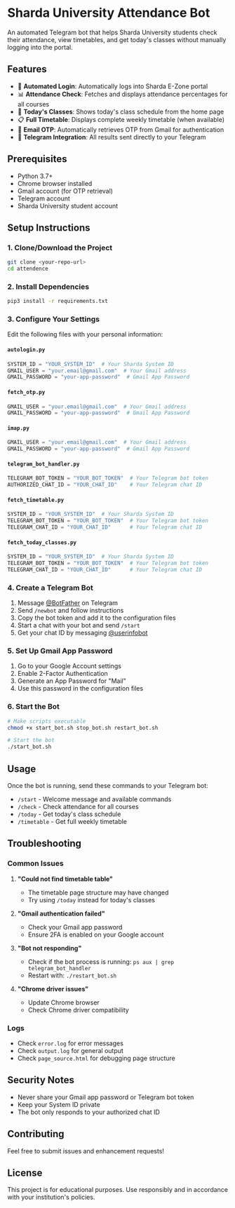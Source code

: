 # Sharda University Attendance Bot

An automated Telegram bot that helps Sharda University students check their attendance, view timetables, and get today's classes without manually logging into the portal.

## Features

- 🤖 **Automated Login**: Automatically logs into Sharda E-Zone portal
- 📊 **Attendance Check**: Fetches and displays attendance percentages for all courses
- 📅 **Today's Classes**: Shows today's class schedule from the home page
- 📋 **Full Timetable**: Displays complete weekly timetable (when available)
- 📧 **Email OTP**: Automatically retrieves OTP from Gmail for authentication
- 📱 **Telegram Integration**: All results sent directly to your Telegram

## Prerequisites

- Python 3.7+
- Chrome browser installed
- Gmail account (for OTP retrieval)
- Telegram account
- Sharda University student account

## Setup Instructions

### 1. Clone/Download the Project
```bash
git clone <your-repo-url>
cd attendence
```

### 2. Install Dependencies
```bash
pip3 install -r requirements.txt
```

### 3. Configure Your Settings

Edit the following files with your personal information:

#### `autologin.py`
```python
SYSTEM_ID = "YOUR_SYSTEM_ID"  # Your Sharda System ID
GMAIL_USER = "your.email@gmail.com"  # Your Gmail address
GMAIL_PASSWORD = "your-app-password"  # Gmail App Password
```

#### `fetch_otp.py`
```python
GMAIL_USER = "your.email@gmail.com"  # Your Gmail address
GMAIL_PASSWORD = "your-app-password"  # Gmail App Password
```

#### `imap.py`
```python
GMAIL_USER = "your.email@gmail.com"  # Your Gmail address
GMAIL_PASSWORD = "your-app-password"  # Gmail App Password
```

#### `telegram_bot_handler.py`
```python
TELEGRAM_BOT_TOKEN = "YOUR_BOT_TOKEN"  # Your Telegram bot token
AUTHORIZED_CHAT_ID = "YOUR_CHAT_ID"    # Your Telegram chat ID
```

#### `fetch_timetable.py`
```python
SYSTEM_ID = "YOUR_SYSTEM_ID"  # Your Sharda System ID
TELEGRAM_BOT_TOKEN = "YOUR_BOT_TOKEN"  # Your Telegram bot token
TELEGRAM_CHAT_ID = "YOUR_CHAT_ID"      # Your Telegram chat ID
```

#### `fetch_today_classes.py`
```python
SYSTEM_ID = "YOUR_SYSTEM_ID"  # Your Sharda System ID
TELEGRAM_BOT_TOKEN = "YOUR_BOT_TOKEN"  # Your Telegram bot token
TELEGRAM_CHAT_ID = "YOUR_CHAT_ID"      # Your Telegram chat ID
```

### 4. Create a Telegram Bot

1. Message [@BotFather](https://t.me/botfather) on Telegram
2. Send `/newbot` and follow instructions
3. Copy the bot token and add it to the configuration files
4. Start a chat with your bot and send `/start`
5. Get your chat ID by messaging [@userinfobot](https://t.me/userinfobot)

### 5. Set Up Gmail App Password

1. Go to your Google Account settings
2. Enable 2-Factor Authentication
3. Generate an App Password for "Mail"
4. Use this password in the configuration files

### 6. Start the Bot

```bash
# Make scripts executable
chmod +x start_bot.sh stop_bot.sh restart_bot.sh

# Start the bot
./start_bot.sh
```

## Usage

Once the bot is running, send these commands to your Telegram bot:

- `/start` - Welcome message and available commands
- `/check` - Check attendance for all courses
- `/today` - Get today's class schedule
- `/timetable` - Get full weekly timetable

## Troubleshooting

### Common Issues

1. **"Could not find timetable table"**
   - The timetable page structure may have changed
   - Try using `/today` instead for today's classes

2. **"Gmail authentication failed"**
   - Check your Gmail app password
   - Ensure 2FA is enabled on your Google account

3. **"Bot not responding"**
   - Check if the bot process is running: `ps aux | grep telegram_bot_handler`
   - Restart with: `./restart_bot.sh`

4. **"Chrome driver issues"**
   - Update Chrome browser
   - Check Chrome driver compatibility

### Logs

- Check `error.log` for error messages
- Check `output.log` for general output
- Check `page_source.html` for debugging page structure

## Security Notes

- Never share your Gmail app password or Telegram bot token
- Keep your System ID private
- The bot only responds to your authorized chat ID

## Contributing

Feel free to submit issues and enhancement requests!

## License

This project is for educational purposes. Use responsibly and in accordance with your institution's policies.
